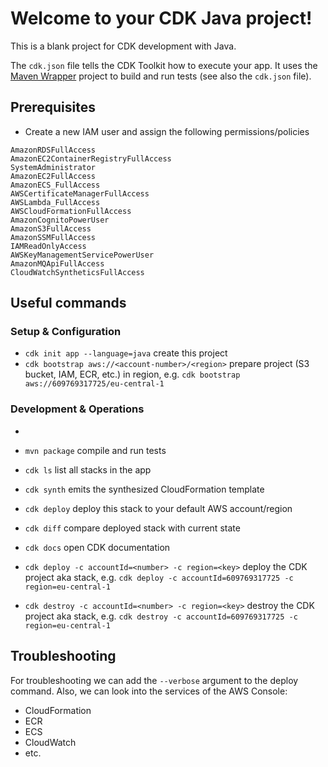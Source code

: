 # Welcome to your CDK Java project!

This is a blank project for CDK development with Java.

The `cdk.json` file tells the CDK Toolkit how to execute your app. It uses the [Maven Wrapper](https://github.com/apache/maven-wrapper) project to build and run tests (see also the `cdk.json` file).  

## Prerequisites 

* Create a new IAM user and assign the following permissions/policies
```
AmazonRDSFullAccess
AmazonEC2ContainerRegistryFullAccess 
SystemAdministrator
AmazonEC2FullAccess
AmazonECS_FullAccess
AWSCertificateManagerFullAccess
AWSLambda_FullAccess
AWSCloudFormationFullAccess
AmazonCognitoPowerUser
AmazonS3FullAccess
AmazonSSMFullAccess
IAMReadOnlyAccess
AWSKeyManagementServicePowerUser
AmazonMQApiFullAccess
CloudWatchSyntheticsFullAccess
```

## Useful commands

### Setup & Configuration

* `cdk init app --language=java` create this project
* `cdk bootstrap aws://<account-number>/<region>` prepare project (S3 bucket, IAM, ECR, etc.) in region, e.g. `cdk bootstrap aws://609769317725/eu-central-1`

### Development & Operations
*
* `mvn package`     compile and run tests
* `cdk ls`          list all stacks in the app
* `cdk synth`       emits the synthesized CloudFormation template
* `cdk deploy`      deploy this stack to your default AWS account/region
* `cdk diff`        compare deployed stack with current state
* `cdk docs`        open CDK documentation

* `cdk deploy -c accountId=<number> -c region=<key>` deploy the CDK project aka stack, e.g. `cdk deploy -c accountId=609769317725 -c region=eu-central-1`
* `cdk destroy -c accountId=<number> -c region=<key>` destroy the CDK project aka stack, e.g. `cdk destroy -c accountId=609769317725 -c region=eu-central-1`

## Troubleshooting

For troubleshooting we can add the `--verbose` argument to the deploy command. Also, we can look into the services of the AWS Console:
* CloudFormation
* ECR
* ECS
* CloudWatch
* etc.